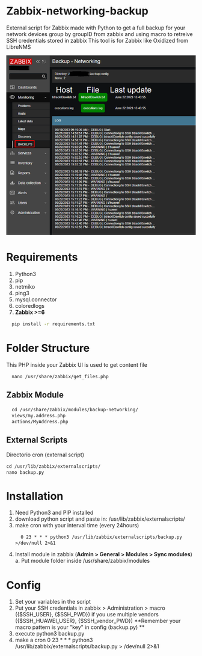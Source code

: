# Zabbix-networking-backup
External script for Zabbix made with Python to get a full backup for your network devices group by groupID from zabbix and using macro to retreive SSH credentials stored in zabbix 
This tool is for Zabbix like Oxidized from LibreNMS

![Alt text](https://github.com/maavcrusoe/Zabbix-networking-backup/blob/main/example.png)

# Requirements
1. Python3
2. pip
3. netmiko
4. ping3
5. mysql.connector
6. coloredlogs
7. **Zabbix >=6**

```bash
  pip install -r requirements.txt
``` 

# Folder Structure

This PHP inside your Zabbix UI is used to get content file
```
  nano /usr/share/zabbix/get_files.php
```

## Zabbix Module
```
  cd /usr/share/zabbix/modules/backup-networking/
  views/my.address.php
  actions/MyAddress.php
```

## External Scripts
Directorio cron (external script)
```
cd /usr/lib/zabbix/externalscripts/
nano backup.py
```

# Installation

1. Need Python3 and PIP installed
2. download python script and paste in: /usr/lib/zabbix/externalscripts/
3. make cron with your interval time (every 24hours)
   ```
     0 23 * * * python3 /usr/lib/zabbix/externalscripts/backup.py >/dev/null 2>&1
   ```
5. Install module in zabbix (**Admin > General > Modules > Sync modules**)
  a. Put module folder inside /usr/share/zabbix/modules

# Config
1. Set your variables in the script
2. Put your SSH credentials in zabbix > Administration > macro ({$SSH_USER}, {$SSH_PWD}) if you use multiple vendors ({$SSH_HUAWEI_USER}, {$SSH_vendor_PWD})
   **Remember your macro pattern is your "key" in config (backup.py) **  
3. execute python3 backup.py 
4. make a cron 0 23 * * * python3 /usr/lib/zabbix/externalscripts/backup.py  > /dev/null 2>&1
